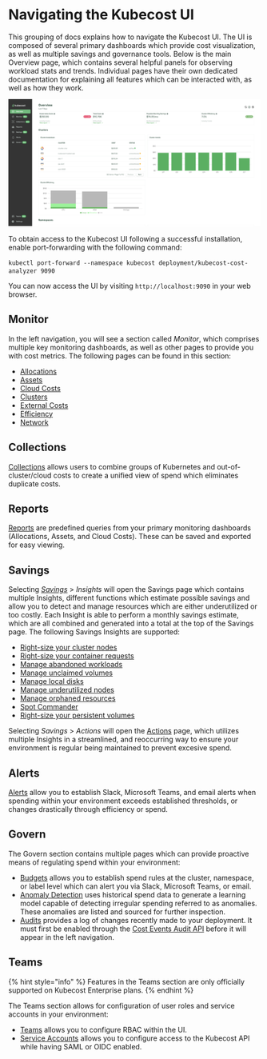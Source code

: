 # Navigating the Kubecost UI

This grouping of docs explains how to navigate the Kubecost UI. The UI is composed of several primary dashboards which provide cost visualization, as well as multiple savings and governance tools. Below is the main Overview page, which contains several helpful panels for observing workload stats and trends. Individual pages have their own dedicated documentation for explaining all features which can be interacted with, as well as how they work.

![Kubecost overview](/images/overview.png)

To obtain access to the Kubecost UI following a successful installation, enable port-forwarding with the following command:

```
kubectl port-forward --namespace kubecost deployment/kubecost-cost-analyzer 9090
```

You can now access the UI by visiting `http://localhost:9090` in your web browser.

## Monitor

In the left navigation, you will see a section called *Monitor*, which comprises multiple key monitoring dashboards, as well as other pages to provide you with cost metrics. The following pages can be found in this section:

* [Allocations](cost-allocation/README.md)
* [Assets](assets.md)
* [Cloud Costs](cloud-costs-explorer/cloud-costs-explorer.md)
* [Clusters](clusters-dashboard.md)
* [External Costs](external-costs.md)
* [Efficiency](efficiency.md)
* [Network](network-monitoring.md)

## Collections

[Collections](collections.md) allows users to combine groups of Kubernetes and out-of-cluster/cloud costs to create a unified view of spend which eliminates duplicate costs.

## Reports

[Reports](reports.md) are predefined queries from your primary monitoring dashboards (Allocations, Assets, and Cloud Costs). These can be saved and exported for easy viewing.

## Savings

Selecting [*Savings*](savings/savings.md) > *Insights* will open the Savings page which contains multiple Insights, different functions which estimate possible savings and allow you to detect and manage resources which are either underutilized or too costly. Each Insight is able to perform a monthly savings estimate, which are all combined and generated into a total at the top of the Savings page. The following Savings Insights are supported:

* [Right-size your cluster nodes](savings/cluster-right-sizing-recommendations.md)
* [Right-size your container requests](savings/container-request-right-sizing-recommendations.md)
* [Manage abandoned workloads](savings/abandoned-workloads.md)
* [Manage unclaimed volumes](savings/unclaimed-volumes.md)
* [Manage local disks](savings/local-disks.md)
* [Manage underutilized nodes](savings/underutilized-nodes.md)
* [Manage orphaned resources](savings/orphaned-resources.md)
* [Spot Commander](savings/spot-commander.md)
* [Right-size your persistent volumes](savings/pv-right-sizing-rec.md)

Selecting *Savings* > *Actions* will open the [Actions](savings/savings-actions.md) page, which utilizes multiple Insights in a streamlined, and reoccurring way to ensure your environment is regular being maintained to prevent excesive spend.

## Alerts

[Alerts](alerts.md) allow you to establish Slack, Microsoft Teams, and email alerts when spending within your environment exceeds established thresholds, or changes drastically through efficiency or spend.

## Govern

The Govern section contains multiple pages which can provide proactive means of regulating spend within your environment:

* [Budgets](budgets.md) allows you to establish spend rules at the cluster, namespace, or label level which can alert you via Slack, Microsoft Teams, or email.
* [Anomaly Detection](anomaly-detection.md) uses historical spend data to generate a learning model capable of detecting irregular spending referred to as anomalies. These anomalies are listed and sourced for further inspection.
* [Audits](audits.md) provides a log of changes recently made to your deployment. It must first be enabled through the [Cost Events Audit API](/apis/governance-apis/cost-events-audit-api.md#enabling-the-cost-events-audit-api) before it will appear in the left navigation.

## Teams

{% hint style="info" %}
Features in the Teams section are only officially supported on Kubecost Enterprise plans.
{% endhint %}

The Teams section allows for configuration of user roles and service accounts in your environment:

* [Teams](teams.md) allows you to configure RBAC within the UI.
* [Service Accounts](service-accounts.md) allows you to configure access to the Kubecost API while having SAML or OIDC enabled.